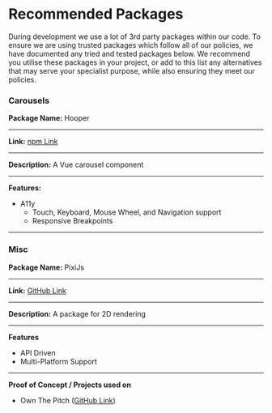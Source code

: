 # Recommended Packages

During development we use a lot of 3rd party packages within our code. To ensure we are using trusted packages which follow all of our policies, we have documented any tried and tested packages below. We recommend you utilise these packages in your project, or add to this list any alternatives that may serve your specialist purpose, while also ensuring they meet our policies.

### Carousels

**Package Name:** Hooper
___
**Link:** 
[npm Link](https://www.npmjs.com/package/hooper)
___
**Description:** A Vue carousel component
___
**Features:**
* A11y
  * Touch, Keyboard, Mouse Wheel, and Navigation support
  * Responsive Breakpoints
___

### Misc
**Package Name:** PixiJs
___
**Link:** [GitHub Link](https://github.com/pixijs/pixijs)
___
**Description:** A package for 2D rendering
___
**Features**
* API Driven
* Multi-Platform Support
___
**Proof of Concept / Projects used on**
* Own The Pitch ([GitHub Link](https://github.com/netsells/own-the-pitch-frontend))